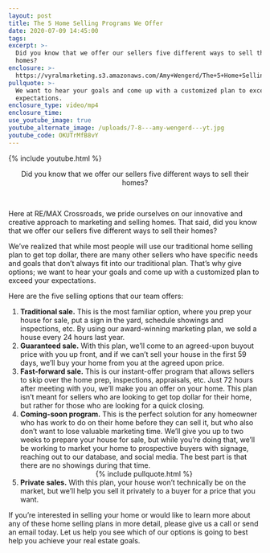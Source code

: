 ```yaml
---
layout: post
title: The 5 Home Selling Programs We Offer
date: 2020-07-09 14:45:00
tags:
excerpt: >-
  Did you know that we offer our sellers five different ways to sell their
  homes?
enclosure: >-
  https://vyralmarketing.s3.amazonaws.com/Amy+Wengerd/The+5+Home+Selling+Programs+We+Offer.mp4
pullquote: >-
  We want to hear your goals and come up with a customized plan to exceed your
  expectations.
enclosure_type: video/mp4
enclosure_time:
use_youtube_image: true
youtube_alternate_image: /uploads/7-8---amy-wengerd---yt.jpg
youtube_code: OKUTrMfB8vY
---
```


{% include youtube.html %}

<center>Did you know that we offer our sellers five different ways to sell their homes?</center>

&nbsp;

Here at RE/MAX Crossroads, we pride ourselves on our innovative and creative approach to marketing and selling homes. That said, did you know that we offer our sellers five different ways to sell their homes?

We’ve realized that while most people will use our traditional home selling plan to get top dollar, there are many other sellers who have specific needs and goals that don’t always fit into our traditional plan. That’s why give options; we want to hear your goals and come up with a customized plan to exceed your expectations.

Here are the five selling options that our team offers:&nbsp;

1. **Traditional sale.** This is the most familiar option, where you prep your house for sale, put a sign in the yard, schedule showings and inspections, etc. By using our award-winning marketing plan, we sold a house every 24 hours last year.
2. **Guaranteed sale.** With this plan, we’ll come to an agreed-upon buyout price with you up front, and if we can’t sell your house in the first 59 days, we’ll buy your home from you at the agreed upon price.
3. **Fast-forward sale.** This is our instant-offer program that allows sellers to skip over the home prep, inspections, appraisals, etc. Just 72 hours after meeting with you, we’ll make you an offer on your home. This plan isn’t meant for sellers who are looking to get top dollar for their home, but rather for those who are looking for a quick closing.
4. **Coming-soon program.** This is the perfect solution for any homeowner who has work to do on their home before they can sell it, but who also don’t want to lose valuable marketing time. We’ll give you up to two weeks to prepare your house for sale, but while you’re doing that, we’ll be working to market your home to prospective buyers with signage, reaching out to our database, and social media. The best part is that there are no showings during that time.&nbsp; &nbsp; &nbsp; &nbsp; &nbsp; &nbsp; &nbsp; &nbsp; &nbsp; &nbsp; &nbsp; &nbsp; &nbsp; &nbsp; &nbsp; &nbsp; &nbsp; &nbsp; &nbsp; &nbsp; &nbsp; &nbsp; &nbsp; &nbsp; &nbsp; &nbsp; &nbsp; &nbsp; &nbsp; &nbsp; &nbsp; &nbsp; &nbsp; &nbsp; &nbsp; &nbsp; &nbsp; &nbsp; &nbsp; &nbsp; &nbsp; &nbsp; &nbsp; &nbsp; &nbsp; &nbsp; &nbsp; {% include pullquote.html %}
5. **Private sales.** With this plan, your house won’t technically be on the market, but we’ll help you sell it privately to a buyer for a price that you want.

If you’re interested in selling your home or would like to learn more about any of these home selling plans in more detail, please give us a call or send an email today. Let us help you see which of our options is going to best help you achieve your real estate goals.